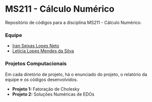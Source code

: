 # MS211 - Cálculo Numérico

Repositório de códigos para a disciplina MS211 - Cálculo Numérico.

### Equipe
* [Iran Seixas Lopes Neto](https://github.com/iranneto6)
* [Letícia Lopes Mendes da Silva](https://github.com/leticialopesms)

### Projetos Computacionais
Em cada diretório de projeto, há o enunciado do projeto, o relatório da equipe e os códigos desenvolvidos.

* **Projeto 1:** Fatoração de Cholesky
* **Projeto 2:** Soluções Numéricas de EDOs